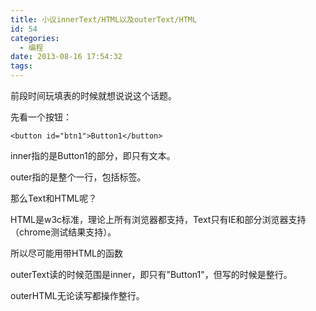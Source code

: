 ```yaml
---
title: 小议innerText/HTML以及outerText/HTML
id: 54
categories:
  - 编程
date: 2013-08-16 17:54:32
tags:
---
```


前段时间玩填表的时候就想说说这个话题。

先看一个按钮：

```
<button id="btn1">Button1</button>
```

inner指的是Button1的部分，即只有文本。

outer指的是整个一行，包括标签。

<!--more-->

那么Text和HTML呢？

HTML是w3c标准，理论上所有浏览器都支持，Text只有IE和部分浏览器支持（chrome测试结果支持）。

所以尽可能用带HTML的函数

outerText读的时候范围是inner，即只有"Button1"，但写的时候是整行。

outerHTML无论读写都操作整行。